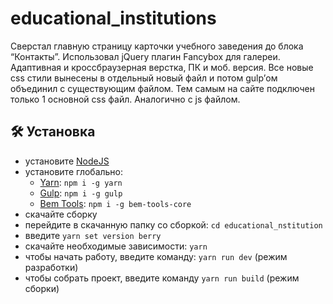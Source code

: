 # educational_institutions

Сверстал главную страницу карточки учебного заведения до блока “Контакты”.
Использовал jQuery плагин Fancybox для галереи.
Адаптивная и кроссбраузерная верстка, ПК и моб. версия.
Все новые css стили вынесены в отдельный новый файл и потом gulp’ом объединил с существующим файлом. Тем самым на сайте подключен только 1 основной css файл. Аналогично с js файлом.

## :hammer_and_wrench: Установка
* установите [NodeJS](https://nodejs.org/en/)
* установите глобально:
    * [Yarn](https://yarnpkg.com/getting-started): ```npm i -g yarn```
    * [Gulp](https://gulpjs.com/): ```npm i -g gulp```
    * [Bem Tools](https://www.npmjs.com/package/bem-tools-core): ```npm i -g bem-tools-core```
* скачайте сборку
* перейдите в скачанную папку со сборкой: ```cd educational_nstitution```
* введите ```yarn set version berry```
* скачайте необходимые зависимости: ```yarn```
* чтобы начать работу, введите команду: ```yarn run dev``` (режим разработки)
* чтобы собрать проект, введите команду ```yarn run build``` (режим сборки)
